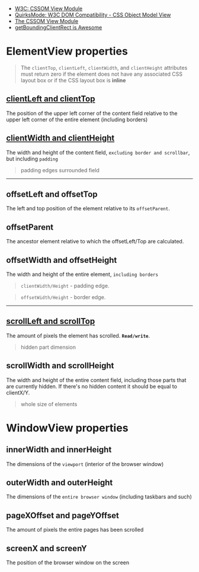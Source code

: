 - [W3C: CSSOM View Module](http://www.w3.org/TR/cssom-view/)
- [QuirksMode: W3C DOM Compatibility - CSS Object Model View](http://www.quirksmode.org/dom/w3c_cssom.html#elementview)
- [The CSSOM View Module](http://www.quirksmode.org/blog/archives/2008/02/the_cssom_view.html)
- [getBoundingClientRect is Awesome](http://ejohn.org/blog/getboundingclientrect-is-awesome/)

ElementView properties
======================

> The `clientTop`, `clientLeft`, `clientWidth`, and `clientHeight` attributes must return zero if the element does not have any associated CSS layout box or if the CSS layout box is **inline**

[clientLeft and clientTop](http://www.w3.org/TR/cssom-view/#dom-element-clienttop)
------------------------
The position of the upper left corner of the content field relative to the upper left corner of the entire element (including borders) 

[clientWidth and clientHeight](http://www.w3.org/TR/cssom-view/#dom-element-clientwidth)
----------------------------
The width and height of the content field, `excluding border and scrollbar`, but including `padding`

> padding edges surrounded field

<hr/>

offsetLeft and offsetTop
------------------------
The left and top position of the element relative to its `offsetParent`. 

offsetParent
------------
The ancestor element relative to which the offsetLeft/Top are calculated. 

offsetWidth and offsetHeight
----------------------------
The width and height of the entire element, `including borders`

> `clientWidth/Height` - padding edge.

> `offsetWidth/Height` - border edge.

<hr/>

[scrollLeft and scrollTop](http://www.w3.org/TR/cssom-view/#dom-element-scrolltop)
------------------------
The amount of pixels the element has scrolled. **`Read/write`**. 

> hidden part dimension

scrollWidth and scrollHeight
----------------------------
The width and height of the entire content field, including those parts that are currently hidden.
If there's no hidden content it should be equal to clientX/Y. 

> whole size of elements

WindowView properties
=====================

innerWidth and innerHeight
--------------------------
The dimensions of the `viewport` (interior of the browser window) 

outerWidth and outerHeight
--------------------------
The dimensions of the `entire browser window` (including taskbars and such) 

pageXOffset and pageYOffset
---------------------------
The amount of pixels the entire pages has been scrolled 

screenX and screenY
-------------------
The position of the browser window on the screen
